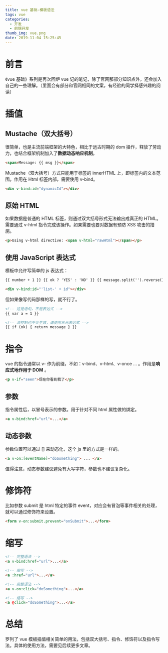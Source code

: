 ```yaml
---
title: vue 基础-模板语法
tags: vue
categories:
  - 开发
  - 前端开发
thumb_img: vue.png
date: 2019-11-04 15:25:45
---
```



# 前言

《vue 基础》系列是再次回炉 vue 记的笔记，除了官网那部分知识点外，还会加入自己的一些理解。（里面会有部分和官网相同的文案，有经验的同学择感兴趣的阅读）

# 插值

## Mustache（双大括号）

很简单，也是主流前端框架的大特色，相比于远古时期的 dom 操作，释放了劳动力，也结合框架机制加入了**数据动态响应机制**。

```html
<span>Message: {{ msg }}</span>
```

Mustache（双大括号）方式只能用于标签的 innerHTML 上，即标签内的文本范围。作用在 Html 标签内部，需要使用 v-bind。

```html
<div v-bind:id="dynamicId"></div>
```

## 原始 HTML

如果数据是普通的 HTML 标签，则通过双大括号形式无法输出成真正的 HTML。需要通过 v-html 指令完成该操作。如果需要也要对数据有预防 XSS 攻击的措施。

```html
<p>Using v-html directive: <span v-html="rawHtml"></span></p>
```

## 使用 JavaScript 表达式

模板中允许写简单的 js 表达式：

```html
{{ number + 1 }} {{ ok ? 'YES' : 'NO' }} {{ message.split('').reverse().join('') }}

<div v-bind:id="'list-' + id"></div>
```

但如果像写代码那样的写，就不行了。

```html
<!-- 这是语句，不是表达式 -->
{{ var a = 1 }}

<!-- 流控制也不会生效，请使用三元表达式 -->
{{ if (ok) { return message } }}
```

# 指令

vue 的指令通常以 v- 作为前缀，不如：v-bind、v-html、v-once ... 。作用是**响应式地作用于 DOM** 。

```html
<p v-if="seen">现在你看到我了</p>
```

## 参数

指令属性后，以冒号表示的参数。用于针对不同 html 属性做的绑定。

```html
<a v-bind:href="url">...</a>
```

## 动态参数

参数位置可以通过 [] 来动态化，这个 js 里的方式是一样的。

```html
<a v-on:[eventName]="doSomething"> ... </a>
```

值得注意，动态参数建议避免有大写字符，参数也不建议复杂化。

# 修饰符

比如参数 submit 是 html 特定的事件 event，对应会有冒泡等事件相关的处理，就可以通过修饰符来设置。

```html
<form v-on:submit.prevent="onSubmit">...</form>
```

# 缩写

```html
<!-- 完整语法 -->
<a v-bind:href="url">...</a>

<!-- 缩写 -->
<a :href="url">...</a>
```

```html
<!-- 完整语法 -->
<a v-on:click="doSomething">...</a>

<!-- 缩写 -->
<a @click="doSomething">...</a>
```

# 总结

罗列了 vue 模板插值相关简单的用法，包括双大括号、指令、修饰符以及指令写法。具体的使用方法，需要见后续更多文章。

